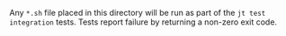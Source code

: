 Any `*.sh` file placed in this directory will be run as part of the
`jt test integration` tests. Tests report failure by returning a non-zero exit
code.
